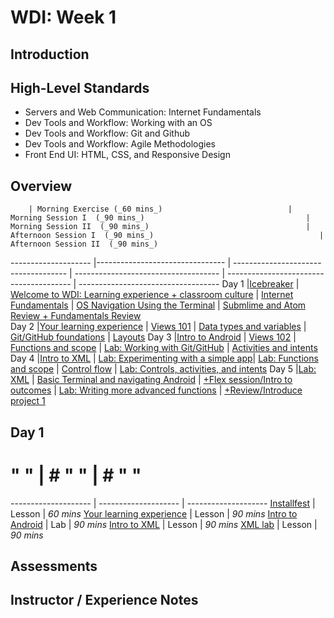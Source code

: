 # WDI: Week 1

## Introduction

## High-Level Standards
- Servers and Web Communication: Internet Fundamentals
- Dev Tools and Workflow: Working with an OS
- Dev Tools and Workflow: Git and Github
- Dev Tools and Workflow: Agile Methodologies
- Front End UI: HTML, CSS, and Responsive Design


## Overview 
        | Morning Exercise (_60 mins_)                            | Morning Session I  (_90 mins_)                                    | Morning Session II  (_90 mins_)                                   | Afternoon Session I  (_90 mins_)                                     | Afternoon Session II  (_90 mins_)
-------------------- |--------------------------------   | ------------------------------------      | ------------------------------------     | ---------------------------------------        | -----------------------------------
Day 1    |[Icebreaker][1-1A]                | [Welcome to WDI: Learning experience + classroom culture][1-2A]    | [Internet Fundamentals][1-3A]       | [OS Navigation Using the Terminal][1-4A]    |  [Submlime and Atom Review + Fundamentals Review][1-5A]          
Day 2  |[Your learning experience][1-1B]  | [Views 101][1-2B]                          | [Data types and variables][1-3B]       | [Git/GitHub foundations][1-4B]                   | [Layouts][1-5B]
Day 3  |[Intro to Android][1-1C]           | [Views 102][1-2C]                           | [Functions and scope][1-3C]           | [Lab: Working with Git/GitHub][1-4C]             | [Activities and intents][1-5C]
Day 4  |[Intro to XML][1-1D]               | [Lab: Experimenting with a simple app][1-2D]| [Lab: Functions and scope][1-3D]      | [Control flow][1-4D]                              | [Lab: Controls, activities, and intents][1-5D]
Day 5  |[Lab: XML][1-1E]                    | [Basic Terminal and navigating Android][1-2E] | [+Flex session/Intro to outcomes][1-3E] | [Lab: Writing more advanced functions][1-4E]   | [+Review/Introduce project 1][1-5E]           

[1-1A]: 00-orientation-materials/installfest-lesson "Installfest"
[1-1B]: 00-orientation-materials/your-learning-experience-lesson "Your learning experience"
[1-1C]: 07-android-technologies-and-services/intro-to-android-lesson "Intro to Android"
[1-1D]: 01-user-interface/intro-to-xml-lesson "Intro to XML"
[1-1E]: 01-user-interface/xml-lab "XML lab"

[1-2A]: # " "
[1-2B]: 01-user-interface/views-101-lesson "Views 101"
[1-2C]: 01-user-interface/views-102-lesson "Views 102"
[1-2D]: 01-user-interface/experimenting-with-a-simple-app-lab "Experimenting with a simple app"
[1-2E]: 04-workflow-and-dev-tools/terminal-navigating-the-file-system-lesson "Basic terminal and navigating Android"

[1-3A]: 04-workflow-and-dev-tools/debugging-fundamentals-1-lesson "Debugging 1"
[1-3B]: 02-programming-fundamentals-in-java/data-types-and-variables-lesson "Data types and variables"
[1-3C]: 02-programming-fundamentals-in-java/functions-and-scope-lesson "Functions and scope"
[1-3D]: 02-programming-fundamentals-in-java/functions-and-scope-lab "Functions and scope lab"
[1-3E]: # " "

[1-4A]: 02-programming-fundamentals-in-java/data-types-and-methods-morning-exercise "Data types and methods"
[1-4B]: 04-workflow-and-dev-tools/git-github-lesson "Git and GitHub"
[1-4C]: 04-workflow-and-dev-tools/github-lab "Working with Git/GitHub lab"
[1-4D]: 02-programming-fundamentals-in-java/control-flow-lesson "Control flow"
[1-4E]: 02-programming-fundamentals-in-java/advanced-functions-lab "Advanced functions lab"

[1-5A]: 00-orientation-reflection-and-presentation/reflection "Weekly Reflection"
[1-5B]: 01-user-interface/layouts-lesson "Layouts"
[1-5C]: 01-user-interface/activities-and-intents-lesson "Activities and intents lesson"
[1-5D]: 03-activities-and-fragments/activities-and-intents-lab "Activities and intents lab"
[1-5E]: # " "


## Day 1 
# " " 	             | # " " 				| # " " 					
-------------------- | -------------------- | -------------------- 
[Installfest][1-1A] | Lesson | _60 mins_ 
[Your learning experience][1-1A] | Lesson | _90 mins_ 
[Intro to Android][1-1A] | Lab | _90 mins_ 
[Intro to XML][1-1A] | Lesson | _90 mins_ 
[XML lab][1-1A] | Lesson | _90 mins_ 
                      

[1-1A]: 00-orientation-materials/installfest-lesson "Installfest"
[1-1B]: 00-orientation-materials/your-learning-experience-lesson "Your learning experience"
[1-1C]: 07-android-technologies-and-services/intro-to-android-lesson "Intro to Android"
[1-1D]: 01-user-interface/intro-to-xml-lesson "Intro to XML"
[1-1E]: 01-user-interface/xml-lab "XML lab"


## Assessments

## Instructor / Experience Notes